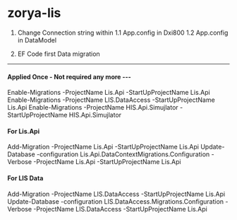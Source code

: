 # zorya-lis
1. Change Connection string within 
	1.1 App.config in Dxi800
	1.2 App.config in DataModel

2. EF Code first Data migration
------------------------------------------------
#### Applied Once - Not required any more ---
Enable-Migrations -ProjectName Lis.Api -StartUpProjectName Lis.Api
Enable-Migrations -ProjectName LIS.DataAccess -StartUpProjectName Lis.Api
Enable-Migrations -ProjectName HIS.Api.Simujlator -StartUpProjectName HIS.Api.Simujlator

#### For Lis.Api
Add-Migration -ProjectName Lis.Api -StartUpProjectName Lis.Api
Update-Database -configuration Lis.Api.DataContextMigrations.Configuration -Verbose -ProjectName Lis.Api -StartUpProjectName Lis.Api


#### For LIS Data
Add-Migration -ProjectName LIS.DataAccess -StartUpProjectName Lis.Api
Update-Database -configuration LIS.DataAccess.Migrations.Configuration -Verbose -ProjectName LIS.DataAccess -StartUpProjectName Lis.Api